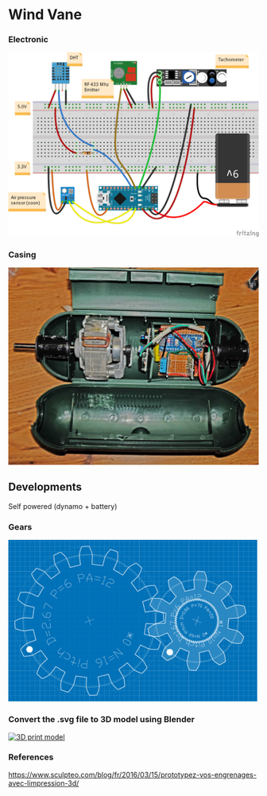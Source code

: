 # Wind Vane

### Electronic

[![Electronic schema](https://raw.githubusercontent.com/rbello/NanoWindVane/master/doc/Electronic_bb.png)](https://raw.githubusercontent.com/rbello/NanoWindVane/master/doc/Electronic_bb.png)

### Casing

[![Inside view](https://raw.githubusercontent.com/rbello/NanoWindVane/master/doc/DSCF3656.JPG)](https://raw.githubusercontent.com/rbello/NanoWindVane/master/doc/DSCF3656.JPG)

## Developments

Self powered (dynamo + battery)

### Gears

[![Gears](https://raw.githubusercontent.com/rbello/NanoWindVane/master/doc/Gears_bb.png)](http://geargenerator.com/#200,200,100,6,1,1,15702.900000006599,3,1,16,2.6666666666666665,6,12,-110,0,0,10,1.6666666666666667,6,12,0,1,1,60,0.8571428571428571,70,20,-60,0,0,2,742)

### Convert the .svg file to 3D model using Blender

[![3D print model](http://img.youtube.com/vi/5oUQfBGy4E4/0.jpg)](http://www.youtube.com/watch?v=5oUQfBGy4E4 "Turn a .svg file into a 3D printable model using Blender")

### References

https://www.sculpteo.com/blog/fr/2016/03/15/prototypez-vos-engrenages-avec-limpression-3d/